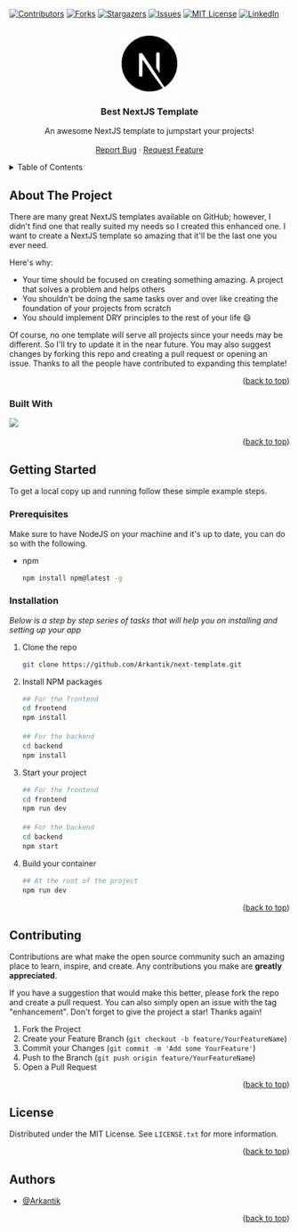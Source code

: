 <!-- Improved compatibility of back to top link: See: https://github.com/Arkantik/next-template/ -->

<a name="readme-top"></a>

<!--
*** Thanks for checking out the Best-README-Template. If you have a suggestion
*** that would make this better, please fork the repo and create a pull request
*** or simply open an issue with the tag "enhancement".
*** Don't forget to give the project a star!
*** Thanks again! Now go create something AMAZING! :D
-->

<!-- PROJECT SHIELDS -->
<!--
*** I'm using markdown "reference style" links for readability.
*** Reference links are enclosed in brackets [ ] instead of parentheses ( ).
*** See the bottom of this document for the declaration of the reference variables
*** for contributors-url, forks-url, etc. This is an optional, concise syntax you may use.
*** https://www.markdownguide.org/basic-syntax/#reference-style-links
-->

[![Contributors][contributors-shield]][contributors-url]
[![Forks][forks-shield]][forks-url]
[![Stargazers][stars-shield]][stars-url]
[![Issues][issues-shield]][issues-url]
[![MIT License][license-shield]][license-url]
[![LinkedIn][linkedin-shield]][linkedin-url]

<!-- PROJECT LOGO -->
<br />
<div align="center">
  <a href="https://github.com/Arkantik/next-template">
    <img src="logo.svg" alt="Logo" width="100" height="100">
  </a>

  <h3 align="center">Best NextJS Template</h3>

  <p align="center">
    An awesome NextJS template to jumpstart your projects!
    <br />
    <br />
    <a href="https://github.com/Arkantik/next-template/issues">Report Bug</a>
    ·
    <a href="https://github.com/Arkantik/next-template/issues">Request Feature</a>
  </p>
</div>

<!-- TABLE OF CONTENTS -->
<details>
  <summary>Table of Contents</summary>
  <ol>
    <li>
      <a href="#about-the-project">About The Project</a>
      <ul>
        <li><a href="#built-with">Built With</a></li>
      </ul>
    </li>
    <li>
      <a href="#getting-started">Getting Started</a>
      <ul>
        <li><a href="#prerequisites">Prerequisites</a></li>
        <li><a href="#installation">Installation</a></li>
      </ul>
    </li>
    <li><a href="#contributing">Contributing</a></li>
    <li><a href="#license">License</a></li>
    <li><a href="#authors">Authors</a></li>
  </ol>
</details>

<!-- ABOUT THE PROJECT -->

## About The Project

There are many great NextJS templates available on GitHub; however, I didn't find one that really suited my needs so I created this enhanced one. I want to create a NextJS template so amazing that it'll be the last one you ever need.

Here's why:

- Your time should be focused on creating something amazing. A project that solves a problem and helps others
- You shouldn't be doing the same tasks over and over like creating the foundation of your projects from scratch
- You should implement DRY principles to the rest of your life :smile:

Of course, no one template will serve all projects since your needs may be different. So I'll try to update it in the near future. You may also suggest changes by forking this repo and creating a pull request or opening an issue. Thanks to all the people have contributed to expanding this template!

<p align="right">(<a href="#readme-top">back to top</a>)</p>

### Built With

<img src="https://skillicons.dev/icons?i=html,css,next,ts,tailwind,docker,nodejs,graphql,express&theme=dark" />

<p align="right">(<a href="#readme-top">back to top</a>)</p>

<!-- GETTING STARTED -->

## Getting Started

To get a local copy up and running follow these simple example steps.

### Prerequisites

Make sure to have NodeJS on your machine and it's up to date, you can do so with the following.

- npm
  ```sh
  npm install npm@latest -g
  ```

### Installation

_Below is a step by step series of tasks that will help you on installing and setting up your app_

1. Clone the repo
   ```sh
   git clone https://github.com/Arkantik/next-template.git
   ```
2. Install NPM packages

   ```sh
   ## For the frontend
   cd frontend
   npm install

   ## For the backend
   cd backend
   npm install
   ```

3. Start your project

   ```sh
   ## For the frontend
   cd frontend
   npm run dev

   ## For the backend
   cd backend
   npm start
   ```

4. Build your container

   ```sh
   ## At the root of the project
   npm run dev
   ```

<p align="right">(<a href="#readme-top">back to top</a>)</p>

<!-- CONTRIBUTING -->

## Contributing

Contributions are what make the open source community such an amazing place to learn, inspire, and create. Any contributions you make are **greatly appreciated**.

If you have a suggestion that would make this better, please fork the repo and create a pull request. You can also simply open an issue with the tag "enhancement".
Don't forget to give the project a star! Thanks again!

1. Fork the Project
2. Create your Feature Branch (`git checkout -b feature/YourFeatureName`)
3. Commit your Changes (`git commit -m 'Add some YourFeature'`)
4. Push to the Branch (`git push origin feature/YourFeatureName`)
5. Open a Pull Request

<p align="right">(<a href="#readme-top">back to top</a>)</p>

<!-- LICENSE -->

## License

Distributed under the MIT License. See `LICENSE.txt` for more information.

<p align="right">(<a href="#readme-top">back to top</a>)</p>

<!-- CONTACT -->

## Authors

- [@Arkantik](https://www.github.com/Arkantik)

<p align="right">(<a href="#readme-top">back to top</a>)</p>

<!-- MARKDOWN LINKS & IMAGES -->
<!-- https://www.markdownguide.org/basic-syntax/#reference-style-links -->

[contributors-shield]: https://img.shields.io/github/contributors/Arkantik/next-template.svg?style=for-the-badge
[contributors-url]: https://github.com/Arkantik/next-template/graphs/contributors
[forks-shield]: https://img.shields.io/github/forks/Arkantik/next-template.svg?style=for-the-badge
[forks-url]: https://github.com/Arkantik/next-template/network/members
[stars-shield]: https://img.shields.io/github/stars/Arkantik/next-template.svg?style=for-the-badge
[stars-url]: https://github.com/Arkantik/next-template/stargazers
[issues-shield]: https://img.shields.io/github/issues/Arkantik/next-template.svg?style=for-the-badge
[issues-url]: https://github.com/Arkantik/next-template/issues
[license-shield]: https://img.shields.io/github/license/Arkantik/next-template.svg?style=for-the-badge
[license-url]: https://github.com/Arkantik/next-template/blob/main/LICENSE.txt
[linkedin-shield]: https://img.shields.io/badge/-LinkedIn-black.svg?style=for-the-badge&logo=linkedin&colorB=555
[linkedin-url]: https://linkedin.com/in/jeremy-dohin/
